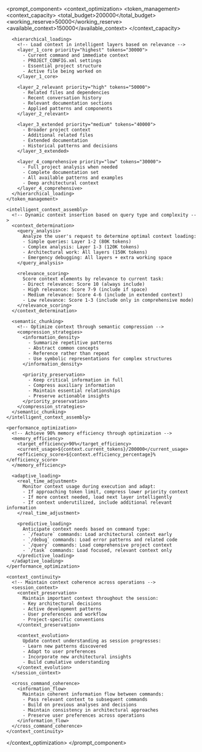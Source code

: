 <prompt_component>
  <context_optimization>
    <token_management>
      <!-- Optimize for Claude 4's full 200K token context window -->
      <context_capacity>
        <total_budget>200000</total_budget>
        <working_reserve>50000</working_reserve>
        <available_context>150000</available_context>
      </context_capacity>
      
      <hierarchical_loading>
        <!-- Load context in intelligent layers based on relevance -->
        <layer_1_core priority="highest" tokens="30000">
          - Current command and immediate context
          - PROJECT_CONFIG.xml settings
          - Essential project structure
          - Active file being worked on
        </layer_1_core>
        
        <layer_2_relevant priority="high" tokens="50000">
          - Related files and dependencies
          - Recent conversation history
          - Relevant documentation sections
          - Applied patterns and components
        </layer_2_relevant>
        
        <layer_3_extended priority="medium" tokens="40000">
          - Broader project context
          - Additional related files
          - Extended documentation
          - Historical patterns and decisions
        </layer_3_extended>
        
        <layer_4_comprehensive priority="low" tokens="30000">
          - Full project analysis when needed
          - Complete documentation set
          - All available patterns and examples
          - Deep architectural context
        </layer_4_comprehensive>
      </hierarchical_loading>
    </token_management>
    
    <intelligent_context_assembly>
      <!-- Dynamic context insertion based on query type and complexity -->
      <context_determination>
        <query_analysis>
          Analyze the user's request to determine optimal context loading:
          - Simple queries: Layer 1-2 (80K tokens)
          - Complex analysis: Layer 1-3 (120K tokens)
          - Architectural work: All layers (150K tokens)
          - Emergency debugging: All layers + extra working space
        </query_analysis>
        
        <relevance_scoring>
          Score context elements by relevance to current task:
          - Direct relevance: Score 10 (always include)
          - High relevance: Score 7-9 (include if space)
          - Medium relevance: Score 4-6 (include in extended context)
          - Low relevance: Score 1-3 (include only in comprehensive mode)
        </relevance_scoring>
      </context_determination>
      
      <semantic_chunking>
        <!-- Optimize context through semantic compression -->
        <compression_strategies>
          <information_density>
            - Summarize repetitive patterns
            - Abstract common concepts
            - Reference rather than repeat
            - Use symbolic representations for complex structures
          </information_density>
          
          <priority_preservation>
            - Keep critical information in full
            - Compress auxiliary information
            - Maintain essential relationships
            - Preserve actionable insights
          </priority_preservation>
        </compression_strategies>
      </semantic_chunking>
    </intelligent_context_assembly>
    
    <performance_optimization>
      <!-- Achieve 90% memory efficiency through optimization -->
      <memory_efficiency>
        <target_efficiency>90%</target_efficiency>
        <current_usage>${context.current_tokens}/200000</current_usage>
        <efficiency_score>${context.efficiency_percentage}%</efficiency_score>
      </memory_efficiency>
      
      <adaptive_loading>
        <real_time_adjustment>
          Monitor context usage during execution and adapt:
          - If approaching token limit, compress lower priority context
          - If more context needed, load next layer intelligently
          - If context underutilized, include additional relevant information
        </real_time_adjustment>
        
        <predictive_loading>
          Anticipate context needs based on command type:
          - `/feature` commands: Load architectural context early
          - `/debug` commands: Load error patterns and related code
          - `/query` commands: Load comprehensive project context
          - `/task` commands: Load focused, relevant context only
        </predictive_loading>
      </adaptive_loading>
    </performance_optimization>
    
    <context_continuity>
      <!-- Maintain context coherence across operations -->
      <session_context>
        <context_preservation>
          Maintain important context throughout the session:
          - Key architectural decisions
          - Active development patterns
          - User preferences and workflow
          - Project-specific conventions
        </context_preservation>
        
        <context_evolution>
          Update context understanding as session progresses:
          - Learn new patterns discovered
          - Adapt to user preferences
          - Incorporate new architectural insights
          - Build cumulative understanding
        </context_evolution>
      </session_context>
      
      <cross_command_coherence>
        <information_flow>
          Maintain coherent information flow between commands:
          - Pass relevant context to subsequent commands
          - Build on previous analyses and decisions
          - Maintain consistency in architectural approaches
          - Preserve user preferences across operations
        </information_flow>
      </cross_command_coherence>
    </context_continuity>
  </context_optimization>
</prompt_component> 